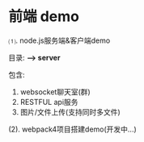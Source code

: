# 前端 demo

⑴. node.js服务端&客户端demo

  目录:
  <b> --> server </b><br>

  包含: 
  1. websocket聊天室(群)
  2. RESTFUL api服务
  3. 图片/文件上传(支持同时多文件)


(2). webpack4项目搭建demo(开发中...)
